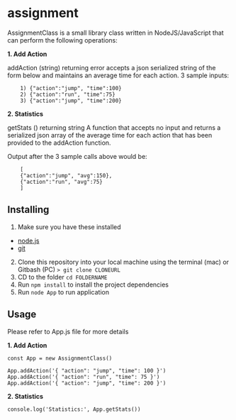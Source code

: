 # assignment

AssignmentClass is a small library class written in NodeJS/JavaScript that can perform the following operations:

**1. Add Action**

addAction (string) returning error
accepts a json serialized string of the form below and maintains an average time for each action. 3 sample inputs:

```
    1) {"action":"jump", "time":100}
    2) {"action":"run", "time":75}
    3) {"action":"jump", "time":200}
```

**2. Statistics**

getStats () returning string
A function that accepts no input and returns a serialized json array of the average time for each action that has been provided to the addAction function.

Output after the 3 sample calls above would be:

```
    [
    {"action":"jump", "avg":150},
    {"action":"run", "avg":75}
    ]
```

## Installing

1. Make sure you have these installed

- [node.js](http://nodejs.org/)
- [git](http://git-scm.com/)

2. Clone this repository into your local machine using the terminal (mac) or Gitbash (PC) `> git clone CLONEURL`
3. CD to the folder `cd FOLDERNAME`
4. Run `npm install` to install the project dependencies
5. Run `node App` to run application

## Usage

Please refer to App.js file for more details

**1. Add Action**

```
const App = new AssignmentClass()

App.addAction('{ "action": "jump", "time": 100 }')
App.addAction('{ "action": "run", "time": 75 }')
App.addAction('{ "action": "jump", "time": 200 }')
```

**2. Statistics**

```
console.log('Statistics:', App.getStats())
```
